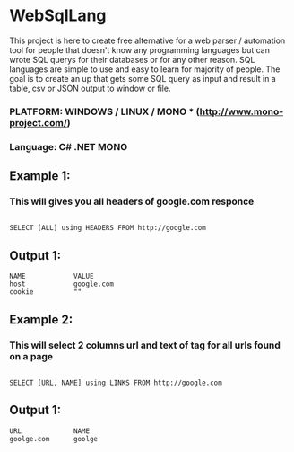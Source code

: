 # WebSqlLang
<p> This project is here to create free alternative for a web parser / automation tool for people that doesn't know any programming languages but can wrote SQL querys for their databases or for any other reason. SQL languages are simple to use and easy to learn for majority of people. The goal is to create an up that gets some SQL query as input and result in a table, csv or JSON output to window or file. </p>

### PLATFORM: WINDOWS / LINUX / MONO * (http://www.mono-project.com/)
### Language: C# .NET MONO

## Example 1:

### This will gives you all headers of google.com responce

```

SELECT [ALL] using HEADERS FROM http://google.com 

```
## Output 1:

```
NAME            VALUE
host            google.com
cookie          ""

```
## Example 2:

### This will select 2 columns url and text of <a> tag for all urls found on a page

```

SELECT [URL, NAME] using LINKS FROM http://google.com 

```
## Output 1:

```
URL             NAME
goolge.com      goolge

```
